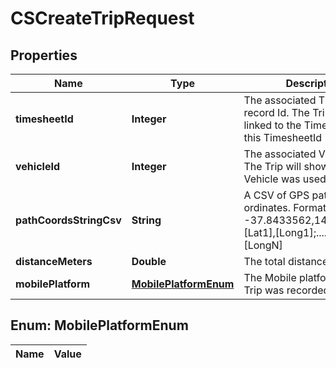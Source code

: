 
# CSCreateTripRequest

## Properties
Name | Type | Description | Notes
------------ | ------------- | ------------- | -------------
**timesheetId** | **Integer** | The associated Timesheet record Id.  The Trip will be linked to the Timesheet with this TimesheetId |  [optional]
**vehicleId** | **Integer** | The associated Vehicle Id.  The Trip will show that this Vehicle was used |  [optional]
**pathCoordsStringCsv** | **String** | A CSV of GPS path co-ordinates.  Format example: -37.8433562,144.7226188;[Lat1],[Long1];........[LatN],[LongN] |  [optional]
**distanceMeters** | **Double** | The total distance of the Trip |  [optional]
**mobilePlatform** | [**MobilePlatformEnum**](#MobilePlatformEnum) | The Mobile platform that the Trip was recorded on |  [optional]


<a name="MobilePlatformEnum"></a>
## Enum: MobilePlatformEnum
Name | Value
---- | -----



